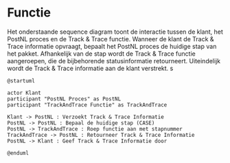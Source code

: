 # Functie

Het onderstaande sequence diagram toont de interactie tussen de klant, het PostNL proces en de Track & Trace functie.
Wanneer de klant de Track & Trace informatie opvraagt, bepaalt het PostNL proces de huidige stap van het pakket.
Afhankelijk van de stap wordt de Track & Trace functie aangeroepen, die de bijbehorende statusinformatie retourneert.
Uiteindelijk wordt de Track & Trace informatie aan de klant verstrekt.
s

```plantuml
@startuml

actor Klant
participant "PostNL Proces" as PostNL
participant "TrackAndTrace Functie" as TrackAndTrace

Klant -> PostNL : Verzoekt Track & Trace Informatie
PostNL -> PostNL : Bepaal de huidige stap (CASE)
PostNL -> TrackAndTrace : Roep functie aan met stapnummer
TrackAndTrace -> PostNL : Retourneer Track & Trace Informatie
PostNL -> Klant : Geef Track & Trace Informatie door

@enduml
```